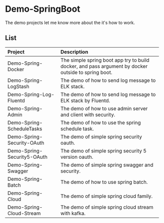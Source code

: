 # Demo-SpringBoot
The demo projects let me know more about the it's how to work.

## List

| Project | Description |
|:------ |:----------- |
| Demo-Spring-Docker | The simple spring boot app try to build docker, and pass argument by docker outside to spring boot. |
| Demo-Spring-LogStash | The demo of how to send log message to ELK stack. |
| Demo-Spring-Log-Fluentd | The demo of how to send log message to ELK stack by Fluentd. |
| Demo-Spring-Admin | The demo of how to use admin server and client with security. |
| Demo-Spring-ScheduleTasks | The demo of how to use the spring schedule task. |
| Demo-Spring-Security-OAuth | The demo of simple spring security oauth. |
| Demo-Spring-Security5-OAuth | The demo of simple spring security 5 version oauth. |
| Demo-Spring-Swagger | The demo of simple spring swagger and security. |
| Demo-Spring-Batch | The demo of how to use spring batch. |
| Demo-Spring-Cloud | The demo of simple spring cloud family. |
| Demo-Spring-Cloud-Stream | The demo of simple spring cloud stream with kafka. |
